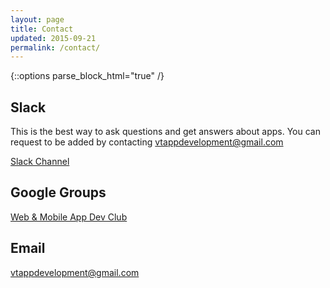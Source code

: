 ```yaml
---
layout: page
title: Contact
updated: 2015-09-21
permalink: /contact/
---
```


{::options parse_block_html="true" /}

<div class="container">

## Slack

This is the best way to ask questions and get answers about apps. You can request to be added by contacting vtappdevelopment@gmail.com

[Slack Channel](https://developersnetworkvt.slack.com/messages/general/)


## Google Groups

[Web & Mobile App Dev Club](https://groups.google.com/forum/#!forum/webandmobileappdevclub)

## Email

<a href="mailto:vtappdevelopment@gmail.com">vtappdevelopment@gmail.com</a>

</div>
